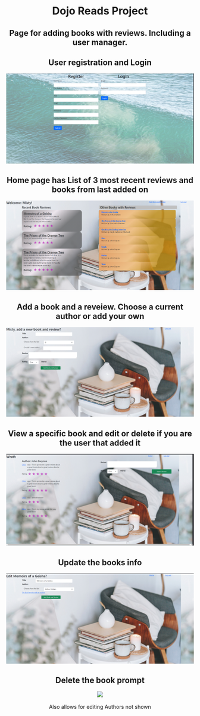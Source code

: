 <h1 align="center">Dojo Reads Project </h1>
<h2 align="center">Page for adding books with reviews.  Including a user manager.</h2>
<p align="center">
<h2 align="center">User registration and Login</h2>
<img src="https://github.com/Mortr0n/dojo_reads/blob/7c20ab3a70a466c5c7a3e2ea5767ed6d4964402b/user_manager.PNG">
</p>
<h2 align="center">Home page has List of 3 most recent reviews and books from last added on</h2>
<img src="https://github.com/Mortr0n/dojo_reads/blob/ac7516338060d9cbcf58174d38aeaf5547c084c1/Home.PNG">
</p>


<h2 align="center">Add a book and a reveiew.  Choose a current author or add your own</h2>
<p align="center">
<img src="https://github.com/Mortr0n/dojo_reads/blob/d57f3d4641951154a051ba32f75707275e09f04d/add_a_book.PNG">
</p>
<h2 align="center">View a specific book and edit or delete if you are the user that added it</h2>
<p align="center">
<img src="https://github.com/Mortr0n/dojo_reads/blob/d57f3d4641951154a051ba32f75707275e09f04d/book_detail.PNG">
</p>
<h2 align="center">Update the books info</h2>
<p align="center">
<img src="https://github.com/Mortr0n/dojo_reads/blob/d57f3d4641951154a051ba32f75707275e09f04d/update_book.PNG">
</p>
<h2 align="center">Delete the book prompt</h2>
<p align="center">
<img src="https://github.com/Mortr0n/dojo_reads/blob/d57f3d4641951154a051ba32f75707275e09f04d/delete_book.PNG">
</p>
<p align="center">Also allows for editing Authors not shown</p>

